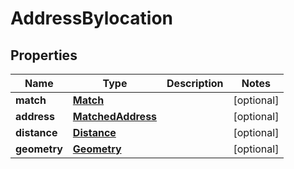 
# AddressBylocation

## Properties
Name | Type | Description | Notes
------------ | ------------- | ------------- | -------------
**match** | [**Match**](Match.md) |  |  [optional]
**address** | [**MatchedAddress**](MatchedAddress.md) |  |  [optional]
**distance** | [**Distance**](Distance.md) |  |  [optional]
**geometry** | [**Geometry**](Geometry.md) |  |  [optional]



